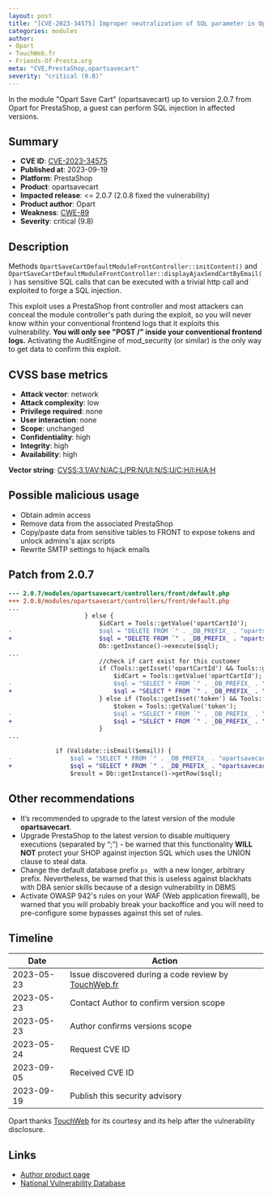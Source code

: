 ```yaml
---
layout: post
title: "[CVE-2023-34575] Improper neutralization of SQL parameter in Opart Save Cart for PrestaShop"
categories: modules
author:
- Opart
- TouchWeb.fr
- Friends-Of-Presta.org
meta: "CVE,PrestaShop,opartsavecart"
severity: "critical (9.8)"
---
```


In the module "Opart Save Cart" (opartsavecart) up to version 2.0.7 from Opart for PrestaShop, a guest can perform SQL injection in affected versions.


## Summary

* **CVE ID**: [CVE-2023-34575](https://cve.mitre.org/cgi-bin/cvename.cgi?name=CVE-2023-34575)
* **Published at**: 2023-09-19
* **Platform**: PrestaShop
* **Product**: opartsavecart
* **Impacted release**: <= 2.0.7 (2.0.8 fixed the vulnerability)
* **Product author**: Opart
* **Weakness**: [CWE-89](https://cwe.mitre.org/data/definitions/89.html)
* **Severity**: critical (9.8)

## Description

Methods `OpartSaveCartDefaultModuleFrontController::initContent()` and `OpartSaveCartDefaultModuleFrontController::displayAjaxSendCartByEmail()` has sensitive SQL calls that can be executed with a trivial http call and exploited to forge a SQL injection.

This exploit uses a PrestaShop front controller and most attackers can conceal the module controller's path during the exploit, so you will never know within your conventional frontend logs that it exploits this vulnerability. **You will only see "POST /" inside your conventional frontend logs.** Activating the AuditEngine of mod_security (or similar) is the only way to get data to confirm this exploit.


## CVSS base metrics

* **Attack vector**: network
* **Attack complexity**: low
* **Privilege required**: none
* **User interaction**: none
* **Scope**: unchanged
* **Confidentiality**: high
* **Integrity**: high
* **Availability**: high

**Vector string**: [CVSS:3.1/AV:N/AC:L/PR:N/UI:N/S:U/C:H/I:H/A:H](https://nvd.nist.gov/vuln-metrics/cvss/v3-calculator?vector=AV:N/AC:L/PR:N/UI:N/S:U/C:H/I:H/A:H)

## Possible malicious usage

* Obtain admin access
* Remove data from the associated PrestaShop
* Copy/paste data from sensitive tables to FRONT to expose tokens and unlock admins's ajax scripts
* Rewrite SMTP settings to hijack emails

## Patch from 2.0.7

```diff
--- 2.0.7/modules/opartsavecart/controllers/front/default.php
+++ 2.0.8/modules/opartsavecart/controllers/front/default.php
...
                     } else {
                         $idCart = Tools::getValue('opartCartId');
-                        $sql = "DELETE FROM `" . _DB_PREFIX_ . "opartsavecart` WHERE id_cart=" . $idCart . " AND id_customer=" . $idCustomer;
+                        $sql = "DELETE FROM `" . _DB_PREFIX_ . "opartsavecart` WHERE id_cart=" . (int)$idCart . " AND id_customer=" . (int)$idCustomer;
                         Db::getInstance()->execute($sql);
...
                         //check if cart exist for this customer
                         if (Tools::getIsset('opartCartId') && Tools::getValue('opartCartId')) {
                             $idCart = Tools::getValue('opartCartId');
-                            $sql = "SELECT * FROM `" . _DB_PREFIX_ . "opartsavecart` WHERE id_customer=" . $idCustomer . " AND id_cart=" . $idCart;
+                            $sql = "SELECT * FROM `" . _DB_PREFIX_ . "opartsavecart` WHERE id_customer=" . (int)$idCustomer . " AND id_cart=" . (int)$idCart;
                         } else if (Tools::getIsset('token') && Tools::getValue('token')) {
                             $token = Tools::getValue('token');
-                            $sql = "SELECT * FROM `" . _DB_PREFIX_ . "opartsavecart` WHERE token = '" . $token . "'";
+                            $sql = "SELECT * FROM `" . _DB_PREFIX_ . "opartsavecart` WHERE token = '" . pSQL($token) . "'";
                         }
...

             if (Validate::isEmail($email)) {
-                $sql = "SELECT * FROM `" . _DB_PREFIX_ . "opartsavecart` WHERE token = '" . $token . "'";
+                $sql = "SELECT * FROM `" . _DB_PREFIX_ . "opartsavecart` WHERE token = '" . pSQL($token) . "'";
                 $result = Db::getInstance()->getRow($sql);
```

## Other recommendations

* It’s recommended to upgrade to the latest version of the module **opartsavecart**.
* Upgrade PrestaShop to the latest version to disable multiquery executions (separated by “;”) - be warned that this functionality **WILL NOT** protect your SHOP against injection SQL which uses the UNION clause to steal data.
* Change the default database prefix `ps_` with a new longer, arbitrary prefix. Nevertheless, be warned that this is useless against blackhats with DBA senior skills because of a design vulnerability in DBMS
* Activate OWASP 942's rules on your WAF (Web application firewall), be warned that you will probably break your backoffice and you will need to pre-configure some bypasses against this set of rules.

## Timeline

| Date | Action |
|--|--|
| 2023-05-23 | Issue discovered during a code review by [TouchWeb.fr](https://www.touchweb.fr) |
| 2023-05-23 | Contact Author to confirm version scope |
| 2023-05-23 | Author confirms versions scope |
| 2023-05-24 | Request CVE ID |
| 2023-09-05 | Received CVE ID |
| 2023-09-19 | Publish this security advisory |

Opart thanks [TouchWeb](https://www.touchweb.fr) for its courtesy and its help after the vulnerability disclosure.

## Links

* [Author product page](https://www.store-opart.fr/p/20-sauvegarde-partage-lien-panier.html)
* [National Vulnerability Database](https://nvd.nist.gov/vuln/detail/CVE-2023-34575)
